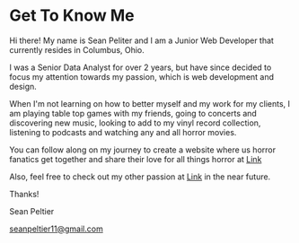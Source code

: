 # Get To Know Me

Hi there! My name is Sean Peliter and I am a Junior Web Developer that currently resides in Columbus, Ohio.

I was a Senior Data Analyst for over 2 years, but have since decided to focus my attention towards my passion, which is web development and design.

When I'm not learning on how to better myself and my work for my clients, I am playing table top games with my friends, going to concerts and discovering new music, looking to add to my vinyl record collection, listening to podcasts and watching any and all horror movies.

You can follow along on my journey to create a website where us horror fanatics get together and share their love for all things horror at [Link](https://itsahorrorblelife.com)

Also, feel free to check out my other passion at [Link](https://dailyalbumreview.com) in the near future. 

Thanks! 

Sean Peltier

seanpeltier11@gmail.com
